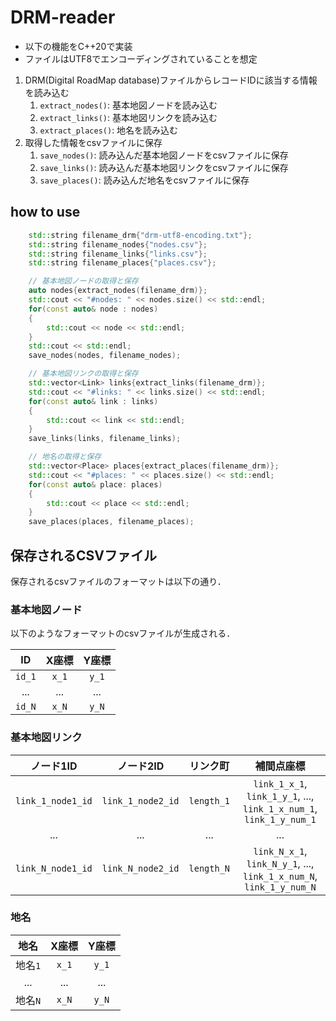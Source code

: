 # DRM-reader

- 以下の機能をC++20で実装
- ファイルはUTF8でエンコーディングされていることを想定

1. DRM(Digital RoadMap database)ファイルからレコードIDに該当する情報を読み込む
   1. `extract_nodes()`: 基本地図ノードを読み込む
   1. `extract_links()`: 基本地図リンクを読み込む
   1. `extract_places()`: 地名を読み込む
1. 取得した情報をcsvファイルに保存
   1. `save_nodes()`: 読み込んだ基本地図ノードをcsvファイルに保存
   1. `save_links()`: 読み込んだ基本地図リンクをcsvファイルに保存
   1. `save_places()`: 読み込んだ地名をcsvファイルに保存

## how to use

```cpp
    std::string filename_drm{"drm-utf8-encoding.txt"};
    std::string filename_nodes{"nodes.csv"};
    std::string filename_links{"links.csv"};
    std::string filename_places{"places.csv"};

    // 基本地図ノードの取得と保存
    auto nodes{extract_nodes(filename_drm)};
    std::cout << "#nodes: " << nodes.size() << std::endl;
    for(const auto& node : nodes)
    {
        std::cout << node << std::endl;
    }
    std::cout << std::endl;
    save_nodes(nodes, filename_nodes);

    // 基本地図リンクの取得と保存
    std::vector<Link> links{extract_links(filename_drm)};
    std::cout << "#links: " << links.size() << std::endl;
    for(const auto& link : links)
    {
        std::cout << link << std::endl;
    }
    save_links(links, filename_links);

    // 地名の取得と保存
    std::vector<Place> places{extract_places(filename_drm)};
    std::cout << "#places: " << places.size() << std::endl;
    for(const auto& place: places)
    {
        std::cout << place << std::endl;
    }
    save_places(places, filename_places);
```

## 保存されるCSVファイル

保存されるcsvファイルのフォーマットは以下の通り．

### 基本地図ノード

以下のようなフォーマットのcsvファイルが生成される．

| ID | X座標 | Y座標 |
|:---:|:---:|:---:|
| `id_1` | `x_1` | `y_1`|
| ... | ... | ... |
| `id_N` | `x_N` | `y_N`|

### 基本地図リンク

| ノード1ID | ノード2ID | リンク町 | 補間点座標 |
|:---:|:---:|:---:|:---:|
| `link_1_node1_id` | `link_1_node2_id` | `length_1`| `link_1_x_1`, `link_1_y_1`, ..., `link_1_x_num_1`, `link_1_y_num_1` |
| ... | ... | ... | ... |
| `link_N_node1_id` | `link_N_node2_id` | `length_N`| `link_N_x_1`, `link_N_y_1`, ..., `link_1_x_num_N`, `link_1_y_num_N` |

### 地名

| 地名 | X座標 | Y座標 |
|:---:|:---:|:---:|
| 地名`1` | `x_1` | `y_1`|
| ... | ... | ... |
| 地名`N` | `x_N` | `y_N`|
